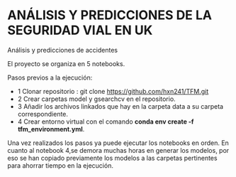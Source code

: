 # ANÁLISIS Y PREDICCIONES DE LA SEGURIDAD VIAL EN UK
Análisis y predicciones de accidentes

El proyecto se organiza en 5 notebooks.

Pasos previos a la ejecución:
- 1 Clonar repositorio : git clone https://github.com/hxn241/TFM.git
- 2 Crear carpetas model y gsearchcv en el repositorio.
- 3 Añadir los archivos linkados que hay en la carpeta data a su carpeta correspondiente.
- 4 Crear entorno virtual con el comando **conda env create -f tfm_environment.yml**.

Una vez realizados los pasos ya puede ejecutar los notebooks en orden.
En cuanto al notebook 4,se demora muchas horas en generar los modelos, por eso se han copiado previamente los modelos  a las carpetas pertinentes para ahorrar tiempo en la ejecución.





